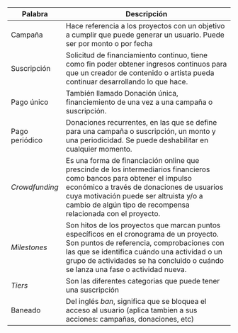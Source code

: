 | Palabra        | Descripción                                                                                                                                                                                                                                                                    |
| -------------- | ------------------------------------------------------------------------------------------------------------------------------------------------------------------------------------------------------------------------------------------------------------------------------ |
| Campaña        | Hace referencia a los proyectos con un objetivo a cumplir que puede generar un usuario. Puede ser por monto o por fecha                                                                                                                                                                                                                 |
| Suscripción    | Solicitud de financiamiento continuo, tiene como fin poder obtener ingresos continuos para que un creador de contenido o artista pueda continuar desarrollando lo que hace.|
| Pago único      | También llamado Donación única, financiemiento de una vez a una campaña o suscripción.|
| Pago periódico  | Donaciones recurrentes, en las que se define para una campaña o suscripción, un monto y una periodicidad. Se puede deshabilitar en cualquier momento.|1
| _Crowdfunding_ | Es una forma de financiación online que prescinde de los intermediarios financieros como bancos para obtener el impulso económico a través de donaciones de usuarios cuya motivación puede ser altruista y/o a cambio de algún tipo de recompensa relacionada con el proyecto. |
| _Milestones_   | Son hitos de los proyectos que marcan puntos específicos en el cronograma de un proyecto. Son puntos de referencia, comprobaciones con las que se identifica cuándo una actividad o un grupo de actividades se ha concluido o cuándo se lanza una fase o actividad nueva.      |
| _Tiers_        | Son las diferentes categorias que puede tener una suscripción                                                                                                                                                                                                                  |
| Baneado        | Del inglés _ban_, significa que se bloquea el acceso al usuario (aplica tambien a sus acciones: campañas, donaciones, etc)                                                                                                                                                                                                                  |
